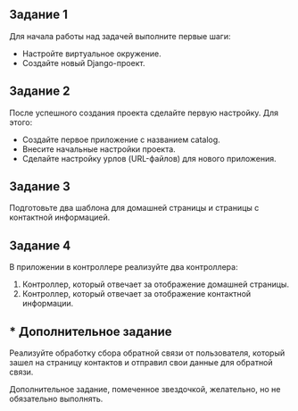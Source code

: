 ## Задание 1

Для начала работы над задачей выполните первые шаги:

- Настройте виртуальное окружение.
- Создайте новый Django-проект.

## Задание 2
После успешного создания проекта сделайте первую настройку.
Для этого:

- Создайте первое приложение с названием catalog.
- Внесите начальные настройки проекта.
- Сделайте настройку урлов (URL-файлов) для нового приложения.

## Задание 3
Подготовьте два шаблона для домашней страницы и страницы с контактной информацией.

## Задание 4
В приложении в контроллере реализуйте два контроллера:

1. Контроллер, который отвечает за отображение домашней страницы.
2. Контроллер, который отвечает за отображение контактной информации.

## * Дополнительное задание
Реализуйте обработку сбора обратной связи от пользователя, который зашел на страницу контактов и отправил свои данные для обратной связи.

Дополнительное задание, помеченное звездочкой, желательно, но не обязательно выполнять.




